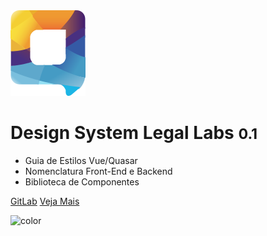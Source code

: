 <!-- _coverpage.md -->

<img src="_media/simple-logo.png" style="max-width: 250px"/>

# Design System Legal Labs <small>0.1</small>

<!-- > Design System -->

- Guia de Estilos Vue/Quasar
- Nomenclatura Front-End e Backend
- Biblioteca de Componentes

[GitLab](https://gitlab.com/legallabs)
[Veja Mais](#main)

![color](#fafafa)